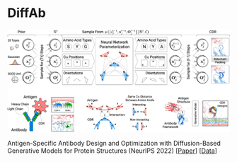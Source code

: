 # DiffAb

![cover-large](./assets/cover-large.png)

Antigen-Specific Antibody Design and Optimization with Diffusion-Based Generative Models for Protein Structures (NeurIPS 2022) 
[[Paper](https://www.biorxiv.org/content/10.1101/2022.07.10.499510.abstract)] [[Data](https://drive.google.com/drive/folders/15ANqouWRTG2UmQS_p0ErSsrKsU4HmNQc?usp=sharing)]


